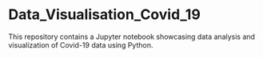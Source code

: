 # Data_Visualisation_Covid_19
This repository contains a Jupyter notebook showcasing data analysis and visualization of Covid-19 data using Python. 
